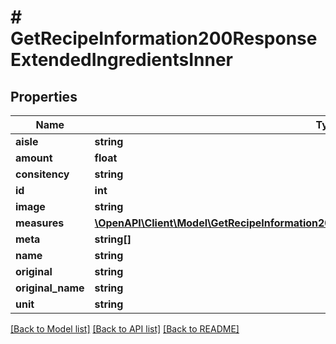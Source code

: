 # # GetRecipeInformation200ResponseExtendedIngredientsInner

## Properties

Name | Type | Description | Notes
------------ | ------------- | ------------- | -------------
**aisle** | **string** |  |
**amount** | **float** |  |
**consitency** | **string** |  |
**id** | **int** |  |
**image** | **string** |  |
**measures** | [**\OpenAPI\Client\Model\GetRecipeInformation200ResponseExtendedIngredientsInnerMeasures**](GetRecipeInformation200ResponseExtendedIngredientsInnerMeasures.md) |  | [optional]
**meta** | **string[]** |  | [optional]
**name** | **string** |  |
**original** | **string** |  |
**original_name** | **string** |  |
**unit** | **string** |  |

[[Back to Model list]](../../README.md#models) [[Back to API list]](../../README.md#endpoints) [[Back to README]](../../README.md)

